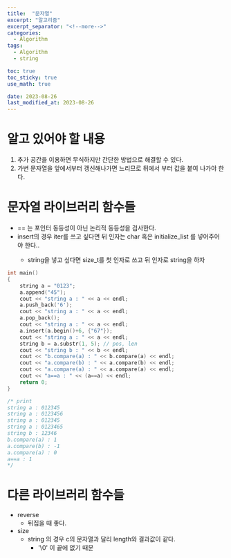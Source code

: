 ```yaml
---
title:  "문자열"
excerpt: "알고리즘"
excerpt_separator: "<!--more-->"
categories:
  - Algorithm
tags:
  - Algorithm
  - string

toc: true
toc_sticky: true
use_math: true

date: 2023-08-26	
last_modified_at: 2023-08-26
---
```



# 알고 있어야 할 내용
1. 추가 공간을 이용하면 무식하지만 간단한 방법으로 해결할 수 있다.
2. 가변 문자열을 앞에서부터 갱신해나가면 느리므로 뒤에서 부터 값을 붙여 나가야 한다.

# 문자열 라이브러리 함수들
- == 는 포인터 동등성이 아닌 논리적 동등성을 검사한다.
- insert의 경우 iter를 쓰고 싶다면 뒤 인자는 char 혹은 initialize_list<char> 를 넣어주어야 한다..
	- string을 넣고 싶다면 size_t를 첫 인자로 쓰고 뒤 인자로 string을 하자

```cpp
int main()
{
	string a = "0123";
	a.append("45");
	cout << "string a : " << a << endl;
	a.push_back('6');
	cout << "string a : " << a << endl;
	a.pop_back();
	cout << "string a : " << a << endl;
	a.insert(a.begin()+6, {"67"});
	cout << "string a : " << a << endl;
	string b = a.substr(1, 5); // pos, len
	cout << "string b : " << b << endl;
	cout << "b.compare(a) : " << b.compare(a) << endl;
	cout << "a.compare(b) : " << a.compare(b) << endl;
	cout << "a.compare(a) : " << a.compare(a) << endl;
	cout << "a==a : " << (a==a) << endl;
	return 0;
}

/* print
string a : 012345
string a : 0123456
string a : 012345
string a : 0123465
string b : 12346
b.compare(a) : 1
a.compare(b) : -1
a.compare(a) : 0
a==a : 1
*/
```

# 다른 라이브러리 함수들
- reverse
	- 뒤집을 때 좋다.
- size
	- string 의 경우 c의 문자열과 달리 length와 결과값이 같다.
		- '\0' 이 끝에 없기 때문